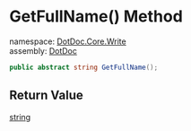 ﻿# GetFullName\(\) Method

namespace: [DotDoc\.Core\.Write](../../DotDoc.Core.Write.md)<br />
assembly: [DotDoc](../../../DotDoc.md)



```csharp
public abstract string GetFullName();
```

## Return Value

[string](https://docs.microsoft.com/dotnet/api/System.String)



